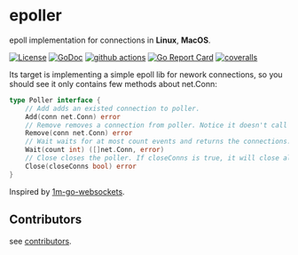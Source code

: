# epoller
epoll implementation for connections in **Linux**, **MacOS**.

[![License](https://img.shields.io/:license-MIT-blue.svg)](https://opensource.org/licenses/MIT) [![GoDoc](https://godoc.org/github.com/smallnest/epoller?status.png)](http://godoc.org/github.com/smallnest/epoller)  [![github actions](https://github.com/smallnest/epoller/actions/workflows/go.yml/badge.svg)](https://github.com/smallnest/epoller/actions) [![Go Report Card](https://goreportcard.com/badge/github.com/smallnest/epoller)](https://goreportcard.com/report/github.com/smallnest/epoller) [![coveralls](https://coveralls.io/repos/smallnest/epoller/badge.svg?branch=master&service=github)](https://coveralls.io/github/smallnest/epoller?branch=master) 


Its target is implementing a simple epoll lib for nework connections, so you should see it only contains few methods about net.Conn:

```go
type Poller interface {
	// Add adds an existed connection to poller.
	Add(conn net.Conn) error
	// Remove removes a connection from poller. Notice it doesn't call the conn.Close method.
	Remove(conn net.Conn) error
	// Wait waits for at most count events and returns the connections.
	Wait(count int) ([]net.Conn, error)
	// Close closes the poller. If closeConns is true, it will close all the connections.
	Close(closeConns bool) error
}
```


Inspired by [1m-go-websockets](https://github.com/eranyanay/1m-go-websockets).

## Contributors
see [contributors](https://github.com/smallnest/rpcx/graphs/contributors).
